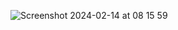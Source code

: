 ![Screenshot 2024-02-14 at 08 15 59](https://github.com/gabrikf/notes-audio/assets/67654630/fa15ad0f-043e-4460-afa6-0ca205953f52)
